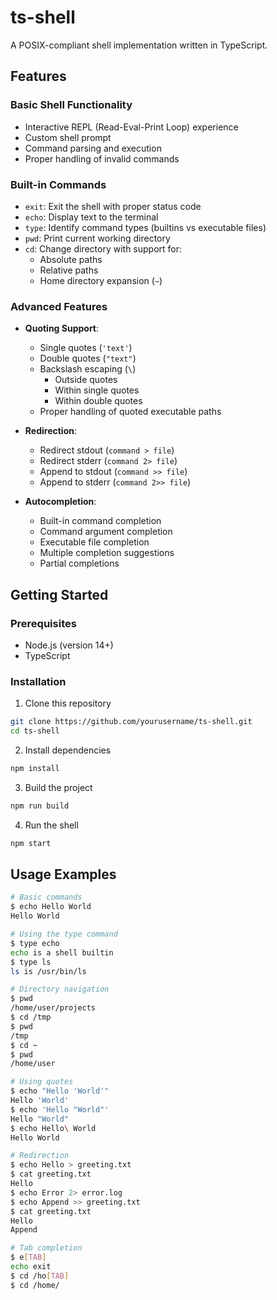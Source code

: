 # ts-shell

A POSIX-compliant shell implementation written in TypeScript.

## Features

### Basic Shell Functionality
- Interactive REPL (Read-Eval-Print Loop) experience
- Custom shell prompt
- Command parsing and execution
- Proper handling of invalid commands

### Built-in Commands
- `exit`: Exit the shell with proper status code
- `echo`: Display text to the terminal
- `type`: Identify command types (builtins vs executable files)
- `pwd`: Print current working directory
- `cd`: Change directory with support for:
  - Absolute paths
  - Relative paths
  - Home directory expansion (`~`)

### Advanced Features
- **Quoting Support**:
  - Single quotes (`'text'`)
  - Double quotes (`"text"`)
  - Backslash escaping (`\`)
    - Outside quotes
    - Within single quotes
    - Within double quotes
  - Proper handling of quoted executable paths

- **Redirection**:
  - Redirect stdout (`command > file`)
  - Redirect stderr (`command 2> file`)
  - Append to stdout (`command >> file`)
  - Append to stderr (`command 2>> file`)

- **Autocompletion**:
  - Built-in command completion
  - Command argument completion
  - Executable file completion
  - Multiple completion suggestions
  - Partial completions

## Getting Started

### Prerequisites

- Node.js (version 14+)
- TypeScript

### Installation

1. Clone this repository
```bash
git clone https://github.com/yourusername/ts-shell.git
cd ts-shell
```

2. Install dependencies
```bash
npm install
```

3. Build the project
```bash
npm run build
```

4. Run the shell
```bash
npm start
```

## Usage Examples

```bash
# Basic commands
$ echo Hello World
Hello World

# Using the type command
$ type echo
echo is a shell builtin
$ type ls
ls is /usr/bin/ls

# Directory navigation
$ pwd
/home/user/projects
$ cd /tmp
$ pwd
/tmp
$ cd ~
$ pwd
/home/user

# Using quotes
$ echo "Hello 'World'"
Hello 'World'
$ echo 'Hello "World"'
Hello "World"
$ echo Hello\ World
Hello World

# Redirection
$ echo Hello > greeting.txt
$ cat greeting.txt
Hello
$ echo Error 2> error.log
$ echo Append >> greeting.txt
$ cat greeting.txt
Hello
Append

# Tab completion
$ e[TAB]
echo exit
$ cd /ho[TAB]
$ cd /home/
```
